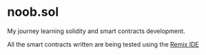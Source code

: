 # noob.sol
My journey learning solidity and smart contracts development.

All the smart contracts written are being tested using the [Remix IDE](https://remix.ethereum.org/)
